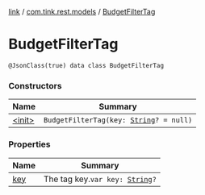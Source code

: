 [link](../../index.md) / [com.tink.rest.models](../index.md) / [BudgetFilterTag](./index.md)

# BudgetFilterTag

`@JsonClass(true) data class BudgetFilterTag`

### Constructors

| Name | Summary |
|---|---|
| [&lt;init&gt;](-init-.md) | `BudgetFilterTag(key: `[`String`](https://kotlinlang.org/api/latest/jvm/stdlib/kotlin/-string/index.html)`? = null)` |

### Properties

| Name | Summary |
|---|---|
| [key](key.md) | The tag key.`var key: `[`String`](https://kotlinlang.org/api/latest/jvm/stdlib/kotlin/-string/index.html)`?` |
